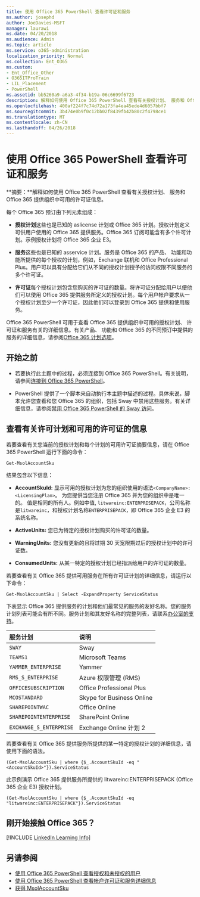 ```yaml
---
title: 使用 Office 365 PowerShell 查看许可证和服务
ms.author: josephd
author: JoeDavies-MSFT
manager: laurawi
ms.date: 04/20/2018
ms.audience: Admin
ms.topic: article
ms.service: o365-administration
localization_priority: Normal
ms.collection: Ent_O365
ms.custom:
- Ent_Office_Other
- O365ITProTrain
- LIL_Placement
- PowerShell
ms.assetid: bb5260a9-a6a3-4f34-b19a-06c6699f6723
description: 解释如何使用 Office 365 PowerShell 查看有关授权计划、 服务和 Office 365 提供组织中可用的许可证信息。
ms.openlocfilehash: 400af224f7c74d72a173fa4ea45ede4d6057bbf7
ms.sourcegitcommit: 3b474e0b9f0c12bb02f8439fb42b80c2f4798ce1
ms.translationtype: MT
ms.contentlocale: zh-CN
ms.lasthandoff: 04/26/2018
---
```

# <a name="view-licenses-and-services-with-office-365-powershell"></a>使用 Office 365 PowerShell 查看许可证和服务

**摘要：**解释如何使用 Office 365 PowerShell 查看有关授权计划、 服务和 Office 365 提供组织中可用的许可证信息。
  
每个 Office 365 预订由下列元素组成：

- **授权计划**这些也是已知的 aslicense 计划或 Office 365 计划。授权计划定义可供用户使用的 Office 365 提供服务。Office 365 订阅可能含有多个许可计划。示例授权计划将 Office 365 企业 E3。
    
- **服务**这些也是已知的 asservice 计划。服务是 Office 365 的产品、 功能和功能所提供的每个授权的计划，例如，Exchange 联机和 Office Professional Plus。用户可以具有分配给它们从不同的授权计划授予的访问权限不同服务的多个许可证。
    
- **许可证**每个授权计划包含您购买的许可证的数量。将许可证分配给用户以便他们可以使用 Office 365 提供服务所定义的授权计划。每个用户帐户要求从一个授权计划至少一个许可证，因此他们可以登录到 Office 365 提供和使用服务。
    
Office 365 PowerShell 可用于查看 Office 365 提供组织中可用的授权计划、 许可证和服务有关的详细信息。有关产品、 功能和 Office 365 的不同预订中提供的服务的详细信息，请参阅[Office 365 计划选项](https://go.microsoft.com/fwlink/p/?LinkId=691147)。

## <a name="before-you-begin"></a>开始之前

- 若要执行此主题中的过程，必须连接到 Office 365 PowerShell。有关说明，请参阅[连接到 Office 365 PowerShell](connect-to-office-365-powershell.md)。
    
- PowerShell 提供了一个脚本来自动执行本主题中描述的过程。具体来说，脚本允许您查看和您 Office 365 的组织，包括 Sway 中禁用这些服务。有关详细信息，请参阅[禁用 Office 365 PowerShell 的 Sway 访问](disable-access-to-sway-with-office-365-powershell.md)。
    
## <a name="view-information-about-licensing-plans-and-the-available-licenses"></a>查看有关许可计划和可用的许可证的信息

若要查看有关您当前的授权计划和每个计划的可用许可证摘要信息，请在 Office 365 PowerShell 运行下面的命令：
  
```
Get-MsolAccountSku
```

结果包含以下信息：
  
- **AccountSkuId:** 显示可用的授权计划为您的组织使用的语法`<CompanyName>:<LicensingPlan>`。 _<CompanyName>_ 为您提供当您注册 Office 365 并为您的组织中是唯一的。_<LicensingPlan>_ 值是相同的所有人。例如中值, `litwareinc:ENTERPRISEPACK`，公司名称是`litwareinc`，和授权计划名称`ENTERPRISEPACK`，即 Office 365 企业 E3 的系统名称。
    
- **ActiveUnits:** 您已为特定的授权计划购买的许可证的数量。
    
- **WarningUnits:** 您没有更新的且将过期 30 天宽限期过后的授权计划中的许可证数。
    
- **ConsumedUnits:** 从某一特定的授权计划已经指派给用户的许可证的数量。
    
若要查看有关 Office 365 提供可用服务在所有许可证计划的详细信息，请运行以下命令：
  
```
Get-MsolAccountSku | Select -ExpandProperty ServiceStatus
```

下表显示 Office 365 提供服务的计划和他们最常见的服务的友好名称。您的服务计划列表可能会有所不同。服务计划和其友好名称的完整列表，请联系[办公室的支持](https://support.office.com/home/contact)。
  
|**服务计划**|**说明**|
|:-----|:-----|
| `SWAY` <br/> |Sway  <br/> |
| `TEAMS1` <br/> |Microsoft Teams  <br/> |
| `YAMMER_ENTERPRISE` <br/> |Yammer  <br/> |
| `RMS_S_ENTERPRISE` <br/> |Azure 权限管理 (RMS)  <br/> |
| `OFFICESUBSCRIPTION` <br/> |Office Professional Plus  <br/> |
| `MCOSTANDARD` <br/> |Skype for Business Online  <br/> |
| `SHAREPOINTWAC` <br/> |Office Online  <br/> |
| `SHAREPOINTENTERPRISE` <br/> |SharePoint Online  <br/> |
| `EXCHANGE_S_ENTERPRISE` <br/> |Exchange Online 计划 2  <br/> |
   
若要查看有关 Office 365 提供服务所提供的某一特定的授权计划的详细信息，请使用下面的语法。
  
```
(Get-MsolAccountSku | where {$_.AccountSkuId -eq "<AccountSkuId>"}).ServiceStatus
```

此示例演示 Office 365 提供服务所提供的 litwareinc:ENTERPRISEPACK (Office 365 企业 E3) 授权计划。
  
```
(Get-MsolAccountSku | where {$_.AccountSkuId -eq "litwareinc:ENTERPRISEPACK"}).ServiceStatus
```

## <a name="new-to-office-365"></a>刚开始接触 Office 365？

[!INCLUDE [LinkedIn Learning Info](../common/office/linkedin-learning-info.md)]
   
## <a name="see-also"></a>另请参阅

- [使用 Office 365 PowerShell 查看授权和未授权的用户](view-licensed-and-unlicensed-users-with-office-365-powershell.md)
- [使用 Office 365 PowerShell 查看帐户许可证和服务详细信息](view-account-license-and-service-details-with-office-365-powershell.md)
- [获得 MsolAccountSku](https://go.microsoft.com/fwlink/p/?LinkId=691549)

